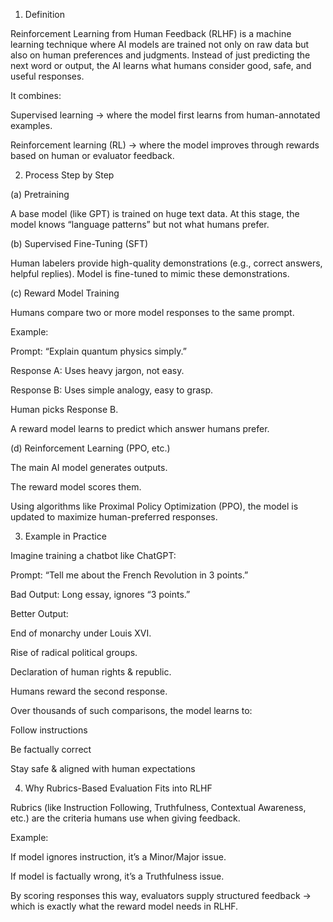 1. Definition

Reinforcement Learning from Human Feedback (RLHF) is a machine learning technique where AI models are trained not only on raw data but also on human preferences and judgments. Instead of just predicting the next word or output, the AI learns what humans consider good, safe, and useful responses.

It combines:

Supervised learning → where the model first learns from human-annotated examples.

Reinforcement learning (RL) → where the model improves through rewards based on human or evaluator feedback.

2. Process Step by Step
   
(a) Pretraining

A base model (like GPT) is trained on huge text data.
At this stage, the model knows “language patterns” but not what humans prefer.

(b) Supervised Fine-Tuning (SFT)

Human labelers provide high-quality demonstrations (e.g., correct answers, helpful replies).
Model is fine-tuned to mimic these demonstrations.

(c) Reward Model Training

Humans compare two or more model responses to the same prompt.

Example:

Prompt: “Explain quantum physics simply.”

Response A: Uses heavy jargon, not easy.

Response B: Uses simple analogy, easy to grasp.

Human picks Response B.

A reward model learns to predict which answer humans prefer.

(d) Reinforcement Learning (PPO, etc.)

The main AI model generates outputs.

The reward model scores them.

Using algorithms like Proximal Policy Optimization (PPO), the model is updated to maximize human-preferred responses.



3. Example in Practice

Imagine training a chatbot like ChatGPT:

Prompt: “Tell me about the French Revolution in 3 points.”

Bad Output: Long essay, ignores “3 points.”

Better Output:

End of monarchy under Louis XVI.

Rise of radical political groups.

Declaration of human rights & republic.

Humans reward the second response.

Over thousands of such comparisons, the model learns to:

Follow instructions

Be factually correct

Stay safe & aligned with human expectations

4. Why Rubrics-Based Evaluation Fits into RLHF

Rubrics (like Instruction Following, Truthfulness, Contextual Awareness, etc.) are the criteria humans use when giving feedback.

Example:

If model ignores instruction, it’s a Minor/Major issue.

If model is factually wrong, it’s a Truthfulness issue.

By scoring responses this way, evaluators supply structured feedback → which is exactly what the reward model needs in RLHF.
